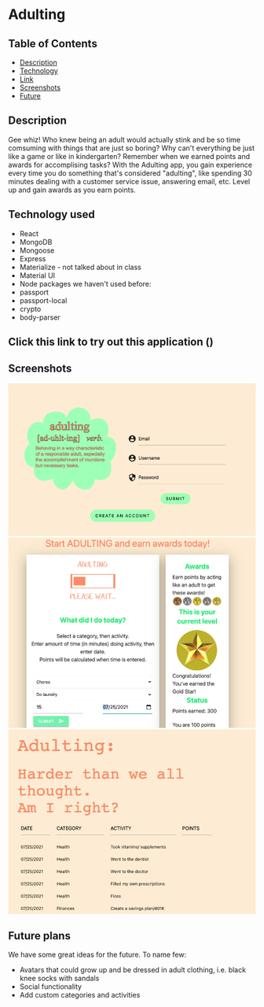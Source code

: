 # Adulting

## Table of Contents

- [Description](#description)
- [Technology](#technology)
- [Link](#link)
- [Screenshots](#screenshots)
- [Future](#future)

## Description

Gee whiz! Who knew being an adult would actually stink and be so time comsuming with things that are just so boring? Why can't everything be just like a game or like in kindergarten? Remember when we earned points and awards for accomplising tasks? With the Adulting app, you gain experience every time you do something that's considered "adulting", like spending 30 minutes dealing with a customer service issue, answering email, etc. Level up and gain awards as you earn points.

## Technology used

- React
- MongoDB
- Mongoose
- Express
- Materialize - not talked about in class
- Material UI
- Node packages we haven't used before:
- passport
- passport-local
- crypto
- body-parser

## Click this link to try out this application ()

## Screenshots
![adulting](client/src/assets/logIn.png)
![adulting](client/src/assets/enterActivity.png)
![adulting](client/src/assets/activityLog.png)

## Future plans
We have some great ideas for the future.  To name  few:
* Avatars that could grow up and be dressed in adult clothing, i.e. black knee socks with sandals
* Social functionality
* Add custom categories and activities
